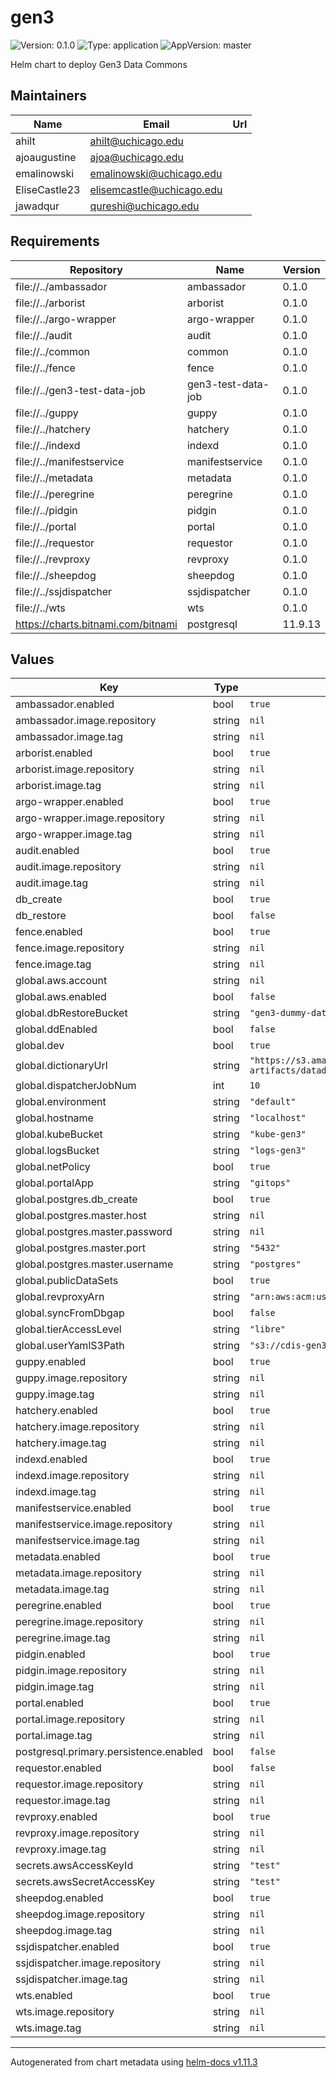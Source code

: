 # gen3

![Version: 0.1.0](https://img.shields.io/badge/Version-0.1.0-informational?style=flat-square) ![Type: application](https://img.shields.io/badge/Type-application-informational?style=flat-square) ![AppVersion: master](https://img.shields.io/badge/AppVersion-master-informational?style=flat-square)

Helm chart to deploy Gen3 Data Commons

## Maintainers

| Name | Email | Url |
| ---- | ------ | --- |
| ahilt | <ahilt@uchicago.edu> |  |
| ajoaugustine | <ajoa@uchicago.edu> |  |
| emalinowski | <emalinowski@uchicago.edu> |  |
| EliseCastle23 | <elisemcastle@uchicago.edu> |  |
| jawadqur | <qureshi@uchicago.edu> |  |

## Requirements

| Repository | Name | Version |
|------------|------|---------|
| file://../ambassador | ambassador | 0.1.0 |
| file://../arborist | arborist | 0.1.0 |
| file://../argo-wrapper | argo-wrapper | 0.1.0 |
| file://../audit | audit | 0.1.0 |
| file://../common | common | 0.1.0 |
| file://../fence | fence | 0.1.0 |
| file://../gen3-test-data-job | gen3-test-data-job | 0.1.0 |
| file://../guppy | guppy | 0.1.0 |
| file://../hatchery | hatchery | 0.1.0 |
| file://../indexd | indexd | 0.1.0 |
| file://../manifestservice | manifestservice | 0.1.0 |
| file://../metadata | metadata | 0.1.0 |
| file://../peregrine | peregrine | 0.1.0 |
| file://../pidgin | pidgin | 0.1.0 |
| file://../portal | portal | 0.1.0 |
| file://../requestor | requestor | 0.1.0 |
| file://../revproxy | revproxy | 0.1.0 |
| file://../sheepdog | sheepdog | 0.1.0 |
| file://../ssjdispatcher | ssjdispatcher | 0.1.0 |
| file://../wts | wts | 0.1.0 |
| https://charts.bitnami.com/bitnami | postgresql | 11.9.13 |

## Values

| Key | Type | Default | Description |
|-----|------|---------|-------------|
| ambassador.enabled | bool | `true` |  |
| ambassador.image.repository | string | `nil` |  |
| ambassador.image.tag | string | `nil` |  |
| arborist.enabled | bool | `true` |  |
| arborist.image.repository | string | `nil` |  |
| arborist.image.tag | string | `nil` |  |
| argo-wrapper.enabled | bool | `true` |  |
| argo-wrapper.image.repository | string | `nil` |  |
| argo-wrapper.image.tag | string | `nil` |  |
| audit.enabled | bool | `true` |  |
| audit.image.repository | string | `nil` |  |
| audit.image.tag | string | `nil` |  |
| db_create | bool | `true` |  |
| db_restore | bool | `false` |  |
| fence.enabled | bool | `true` |  |
| fence.image.repository | string | `nil` |  |
| fence.image.tag | string | `nil` |  |
| global.aws.account | string | `nil` |  |
| global.aws.enabled | bool | `false` |  |
| global.dbRestoreBucket | string | `"gen3-dummy-data"` |  |
| global.ddEnabled | bool | `false` |  |
| global.dev | bool | `true` |  |
| global.dictionaryUrl | string | `"https://s3.amazonaws.com/dictionary-artifacts/datadictionary/develop/schema.json"` |  |
| global.dispatcherJobNum | int | `10` |  |
| global.environment | string | `"default"` |  |
| global.hostname | string | `"localhost"` |  |
| global.kubeBucket | string | `"kube-gen3"` |  |
| global.logsBucket | string | `"logs-gen3"` |  |
| global.netPolicy | bool | `true` |  |
| global.portalApp | string | `"gitops"` |  |
| global.postgres.db_create | bool | `true` |  |
| global.postgres.master.host | string | `nil` |  |
| global.postgres.master.password | string | `nil` |  |
| global.postgres.master.port | string | `"5432"` |  |
| global.postgres.master.username | string | `"postgres"` |  |
| global.publicDataSets | bool | `true` |  |
| global.revproxyArn | string | `"arn:aws:acm:us-east-1:123456:certificate"` |  |
| global.syncFromDbgap | bool | `false` |  |
| global.tierAccessLevel | string | `"libre"` |  |
| global.userYamlS3Path | string | `"s3://cdis-gen3-users/test/user.yaml"` |  |
| guppy.enabled | bool | `true` |  |
| guppy.image.repository | string | `nil` |  |
| guppy.image.tag | string | `nil` |  |
| hatchery.enabled | bool | `true` |  |
| hatchery.image.repository | string | `nil` |  |
| hatchery.image.tag | string | `nil` |  |
| indexd.enabled | bool | `true` |  |
| indexd.image.repository | string | `nil` |  |
| indexd.image.tag | string | `nil` |  |
| manifestservice.enabled | bool | `true` |  |
| manifestservice.image.repository | string | `nil` |  |
| manifestservice.image.tag | string | `nil` |  |
| metadata.enabled | bool | `true` |  |
| metadata.image.repository | string | `nil` |  |
| metadata.image.tag | string | `nil` |  |
| peregrine.enabled | bool | `true` |  |
| peregrine.image.repository | string | `nil` |  |
| peregrine.image.tag | string | `nil` |  |
| pidgin.enabled | bool | `true` |  |
| pidgin.image.repository | string | `nil` |  |
| pidgin.image.tag | string | `nil` |  |
| portal.enabled | bool | `true` |  |
| portal.image.repository | string | `nil` |  |
| portal.image.tag | string | `nil` |  |
| postgresql.primary.persistence.enabled | bool | `false` |  |
| requestor.enabled | bool | `false` |  |
| requestor.image.repository | string | `nil` |  |
| requestor.image.tag | string | `nil` |  |
| revproxy.enabled | bool | `true` |  |
| revproxy.image.repository | string | `nil` |  |
| revproxy.image.tag | string | `nil` |  |
| secrets.awsAccessKeyId | string | `"test"` |  |
| secrets.awsSecretAccessKey | string | `"test"` |  |
| sheepdog.enabled | bool | `true` |  |
| sheepdog.image.repository | string | `nil` |  |
| sheepdog.image.tag | string | `nil` |  |
| ssjdispatcher.enabled | bool | `true` |  |
| ssjdispatcher.image.repository | string | `nil` |  |
| ssjdispatcher.image.tag | string | `nil` |  |
| wts.enabled | bool | `true` |  |
| wts.image.repository | string | `nil` |  |
| wts.image.tag | string | `nil` |  |

----------------------------------------------
Autogenerated from chart metadata using [helm-docs v1.11.3](https://github.com/norwoodj/helm-docs/releases/v1.11.3)
